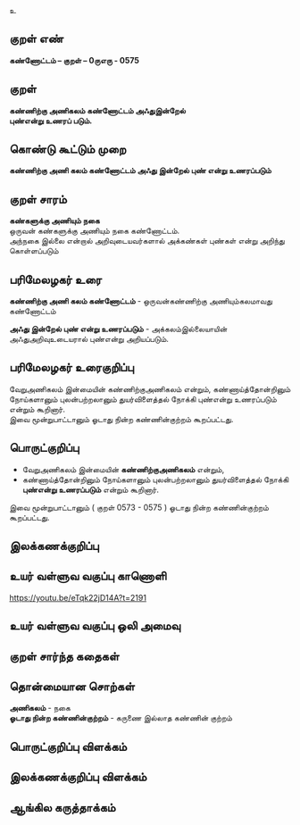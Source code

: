உ

## குறள் எண் 

**கண்ணோட்டம் – குறள் – 0ருஎரு - 0575**  

## குறள் 

**கண்ணிற்கு அணிகலம் கண்ணோட்டம் அஃதுஇன்றேல்  
புண்என்று உணரப் படும்.**  

## கொண்டு கூட்டும் முறை

**கண்ணிற்கு அணி கலம் கண்ணோட்டம் அஃது இன்றேல் புண் என்று உணரப்படும்**

## குறள் சாரம் 

**கண்களுக்கு அணியும் நகை**  
ஒருவன் கண்களுக்கு அணியும் நகை கண்ணோட்டம்.  
அந்நகை இல்லை என்றால் அறிவுடையவர்களால் அக்கண்கள் புண்கள் என்று அறிந்து கொள்ளப்படும்   

## பரிமேலழகர் உரை

**கண்ணிற்கு அணி கலம் கண்ணோட்டம்** - ஒருவன்கண்ணிற்கு அணியும்கலமாவது கண்ணோட்டம்  

**அஃது இன்றேல் புண் என்று உணரப்படும்** - அக்கலம்இல்லையாயின் அஃதுஅறிவுஉடையரால் புண்என்று அறியப்படும்.

## பரிமேலழகர் உரைகுறிப்பு   

வேறுஅணிகலம் இன்மையின் கண்ணிற்குஅணிகலம் என்றும், கண்ணாய்த்தோன்றினும் நோய்களானும் புலன்பற்றலானும் துயர்விளைத்தல் நோக்கி புண்என்று உணரப்படும் என்றும் கூறினார்.  
இவை மூன்றுபாட்டானும் ஓடாது நின்ற கண்ணின்குற்றம் கூறப்பட்டது.    

## பொருட்குறிப்பு 

* வேறுஅணிகலம் இன்மையின் **கண்ணிற்குஅணிகலம்** என்றும்,  
* கண்ணாய்த்தோன்றினும் நோய்களானும் புலன்பற்றலானும் துயர்விளைத்தல் நோக்கி **புண்என்று உணரப்படும்** என்றும் கூறினார்.  

இவை மூன்றுபாட்டானும் ( குறள் 0573 - 0575 ) ஓடாது நின்ற கண்ணின்குற்றம் கூறப்பட்டது.    

## இலக்கணக்குறிப்பு  


## உயர் வள்ளுவ வகுப்பு காணொளி

https://youtu.be/eTqk22jD14A?t=2191 

## உயர் வள்ளுவ வகுப்பு ஒலி அமைவு 

 
## குறள் சார்ந்த கதைகள் 


## தொன்மையான சொற்கள்

**அணிகலம்** - நகை     
**ஓடாது நின்ற கண்ணின்குற்றம்** - கருணை இல்லாத கண்ணின் குற்றம் 

## பொருட்குறிப்பு விளக்கம்


## இலக்கணக்குறிப்பு விளக்கம்


## ஆங்கில கருத்தாக்கம் 


